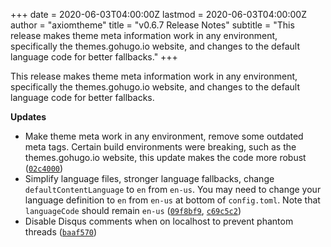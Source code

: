+++
date = 2020-06-03T04:00:00Z
lastmod = 2020-06-03T04:00:00Z
author = "axiomtheme"
title = "v0.6.7 Release Notes"
subtitle = "This release makes theme meta information work in any environment, specifically the themes.gohugo.io website, and changes to the default language code for better fallbacks."
+++

This release makes theme meta information work in any environment, specifically the themes.gohugo.io website, and changes to the default language code for better fallbacks.

**Updates**

- Make theme meta work in any environment, remove some outdated meta tags. Certain build environments were breaking, such as the themes.gohugo.io website, this update makes the code more robust ([`02c4000`](https://github.com/marketempower/axiom/commit/02c40002f2a7d3c0dbf8a00c6076951d8ceb68a9))
- Simplify language files, stronger language fallbacks, change `defaultContentLanguage` to `en` from `en-us`. You may need to change your language definition to `en` from `en-us` at bottom of `config.toml`. Note that `languageCode` should remain `en-us` ([`09f8bf9`](https://github.com/marketempower/axiom/commit/09f8bf9b6c5c126940f1a5f80ecf2f8e901f194e), [`c69c5c2`](https://github.com/marketempower/axiom/commit/c69c5c28790088768d30c125b820489c3645fd69))
- Disable Disqus comments when on localhost to prevent phantom threads ([`baaf570`](https://github.com/marketempower/axiom/commit/baaf570556224b1e02a713b2065e02a0ed9f0301))

